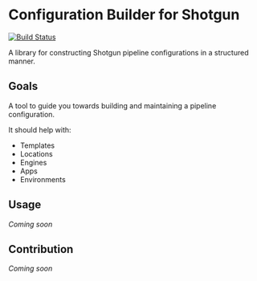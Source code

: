 # Configuration Builder for Shotgun

[![Build Status](https://travis-ci.org/jhoolmans/sg-config-builder.svg?branch=master)](https://travis-ci.org/jhoolmans/sg-config-builder)

A library for constructing Shotgun pipeline configurations in a structured manner.

Goals
-----

A tool to guide you towards building and maintaining a pipeline configuration.

It should help with:

- Templates
- Locations
- Engines
- Apps
- Environments

Usage
-----

_Coming soon_


Contribution
------------

_Coming soon_